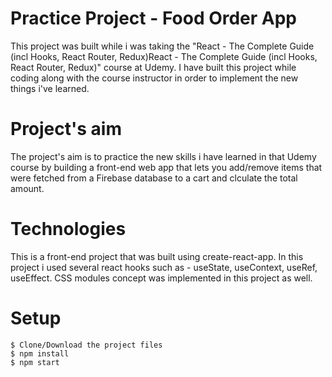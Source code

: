 # Practice Project - Food Order App
This project was built while i was taking the "React - The Complete Guide (incl Hooks, React Router, Redux)React - The Complete Guide (incl Hooks, React Router, Redux)"
course at Udemy.
I have built this project while coding along with the course instructor in order to implement the new things i've learned. 

# Project's aim
The project's aim is to practice the new skills i have learned in that Udemy course by building a front-end web app that lets you add/remove items that were fetched from a Firebase database to a cart and clculate the total amount.

# Technologies 
This is a front-end project that was built using create-react-app.
In this project i used several react hooks such as - useState, useContext, useRef, useEffect.
CSS modules concept was implemented in this project as well. 

# Setup
```
$ Clone/Download the project files
$ npm install
$ npm start
```



